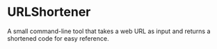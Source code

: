 # URLShortener
A small command-line tool that takes a web URL as input and returns a shortened code for easy reference.
